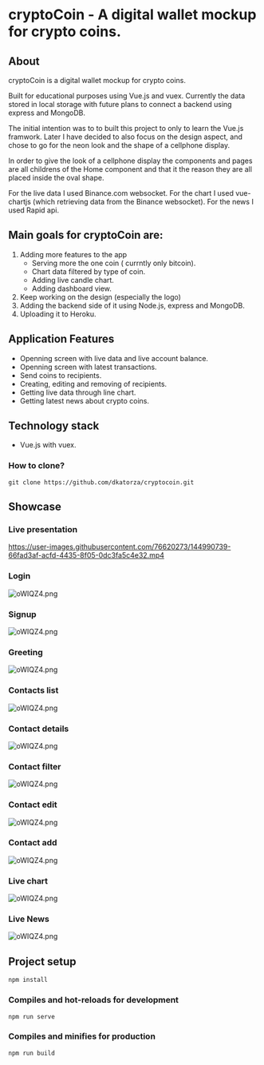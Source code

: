 # cryptoCoin - A digital wallet mockup for crypto coins. 


## About

cryptoCoin is a digital wallet mockup for crypto coins. 

Built for educational purposes using Vue.js and vuex.
Currently the data stored in local storage with future plans to connect a backend using express and MongoDB. 

The initial intention was to to built this project to only to learn the Vue.js framwork.
Later I have decided to also focus on the design aspect, and chose to go for the neon look and the shape of a cellphone display. 

In order to give the look of a cellphone display the components and pages are all childrens of the Home component and that it the reason they are all placed inside the oval shape. 

For the live data I used Binance.com websocket.
For the chart I used vue-chartjs (which retrieving data from the Binance websocket).
For the news I used Rapid api. 



## Main goals for cryptoCoin are: 
1. Adding more features to the app
   - Serving more the one coin ( currntly only bitcoin).
   - Chart data filtered by type of coin. 
   - Adding live candle chart. 
   - Adding dashboard view. 
2. Keep working on the design (especially the logo)
3. Adding the backend side of it using Node.js, express and MongoDB.
4. Uploading it to Heroku.


<h2>Application Features</h2>

- Openning screen with live data and live account balance. 
- Openning screen with latest transactions.
- Send coins to recipients.  
- Creating, editing and removing of recipients.  
- Getting live data through line chart.   
- Getting latest news about crypto coins. 
 
  
<h2> Technology stack </h2>

- Vue.js with vuex. 


 <h3> How to clone? </h3>

 ```
 git clone https://github.com/dkatorza/cryptocoin.git
 ```

<h2>Showcase</h2>

<h3>Live presentation</h3>

https://user-images.githubusercontent.com/76620273/144990739-66fad3af-acfd-4435-8f05-0dc3fa5c4e32.mp4


<h3>Login</h3>
<img src="https://i.im.ge/2021/12/07/oW5Hfa.png" alt="oWIQZ4.png"/>

<h3>Signup</h3>
<img src="https://i.im.ge/2021/12/07/oW5zNx.png" alt="oWIQZ4.png"/>

<h3>Greeting</h3>
<img src="https://i.im.ge/2021/12/07/oW5ZIT.png" alt="oWIQZ4.png"/>

<h3>Contacts list</h3>
<img src="https://i.im.ge/2021/12/07/oW5g5r.png" alt="oWIQZ4.png"/>

<h3>Contact details</h3>
<img src="https://i.im.ge/2021/12/07/oW58gW.png" alt="oWIQZ4.png"/>

<h3>Contact filter</h3>
<img src="https://i.im.ge/2021/12/07/oW5YVf.png" alt="oWIQZ4.png"/>

<h3>Contact edit</h3>
<img src="https://i.im.ge/2021/12/07/oW5crm.png" alt="oWIQZ4.png"/>

<h3>Contact add</h3>
<img src="https://i.im.ge/2021/12/07/oW5WM0.png" alt="oWIQZ4.png"/>

<h3>Live chart</h3>
<img src="https://i.im.ge/2021/12/07/oW5KEc.png" alt="oWIQZ4.png"/>

<h3>Live News</h3>
<img src="https://i.im.ge/2021/12/07/oW5kSG.png" alt="oWIQZ4.png"/>

## Project setup
```
npm install
```

### Compiles and hot-reloads for development
```
npm run serve
```

### Compiles and minifies for production
```
npm run build
```












